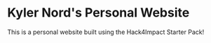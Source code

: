 # Kyler Nord's Personal Website
This is a personal website built using the Hack4Impact Starter Pack!
